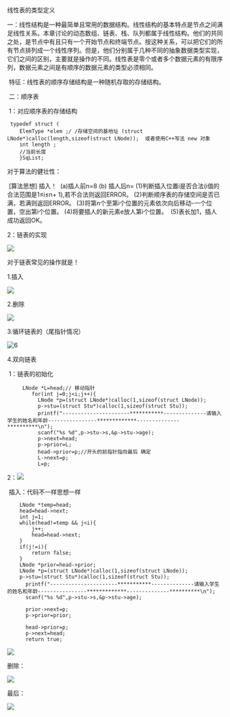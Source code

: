 线性表的类型定义

​       一：线性结构是一种最简单且常用的数据结构。线性结构的基本特点是节点之间满足线性关系。本章讨论的动态数组、链表、栈、队列都属于线性结构。他们的共同之处，是节点中有且只有一个开始节点和终端节点。按这种关系，可以把它们的所有节点排列成一个线性序列。但是，他们分别属于几种不同的抽象数据类型实现，它们之间的区别，主要就是操作的不同。线性表是零个或者多个数据元素的有限序列，数据元素之间是有顺序的数据元素的类型必须相同。

​      特征：线性表的顺序存储结构是一种随机存取的存储结构。

​     二：顺序表

​    1：对应顺序表的存储结构

```
 typedef struct (
    ElemType *elem ;/ /存储空间的基地址 (struct LNode*)calloc(length,sizeof(struct LNode));  或者使用C++写法 new 对象
    int length ;
    //当前长度
    }SqList;
```

   对于算法的健壮性：

​    [算法思想] 插入！
​    (a)插人前n=8 (b) 插人后n=
​     (1)判断插入位置i是否合法(i值的合法范围是1≤i≤n+ 1),若不合法则返回ERROR。
​    (2)判断顺序表的存储空间是否已满，若满则返回ERROR。
​	(3)将第n个至第i个位置的元素依次向后移动-一个位置，空出第i个位置。
​	(4)将要插人的新元素e放人第i个位置。
​	(5)表长加1，插人成功返回OK。

   2：链表的实现

  ![](E:\java_C数据结构\Java-C_-\数据结构和算法\C\one\3.png)

对于链表常见的操作就是！

 1.插入

  ![](E:\java_C数据结构\Java-C_-\数据结构和算法\C\one\4.png)

 2.删除

![](E:\java_C数据结构\Java-C_-\数据结构和算法\C\one\5.png)

   3.循环链表的（尾指针情况）

  ![]()![6](E:\java_C数据结构\Java-C_-\数据结构和算法\C\one\6.png)

  4.双向链表 

​    1：链表的初始化

```
     LNode *L=head;// 移动指针 
        for(int j=0;j<i;j++){
          LNode *p=(struct LNode*)calloc(1,sizeof(struct LNode));
          p->stu=(struct Stu*)calloc(1,sizeof(struct Stu));
          printf("----------------------***********--------------请输入学生的姓名和年龄----------------*************--------------**********\n");
          scanf("%s %d",p->stu->s,&p->stu->age);
          p->next=head;
          p->prior=L;
          head->prior=p;//开头的前指针指向最后 确定
          L->next=p;
          L=p;
```

  2：![](E:\java_C数据结构\Java-C_-\数据结构和算法\C\one\7.png)

​    插入：代码不一样思想一样 

```
	LNode *temp=head;
	head=head->next;
	int j=1;
	while(head!=temp && j<i){
		j++;
        head=head->next;
	}
	if(j!=i){
		return false;
	}
    LNode *prior=head->prior;
    LNode *p=(struct LNode*)calloc(1,sizeof(struct LNode));
	p->stu=(struct Stu*)calloc(1,sizeof(struct Stu));
      printf("----------------------***********--------------请输入学生的姓名和年龄----------------*************--------------**********\n");
	  scanf("%s %d",p->stu->s,&p->stu->age);

	  prior->next=p;
	  p->prior=prior;
      
	  head->prior=p;
	  p->next=head;
      return true;
```

![](E:\java_C数据结构\Java-C_-\数据结构和算法\C\one\8.jpg)

删除：

![](E:\java_C数据结构\Java-C_-\数据结构和算法\C\one\9.png)

最后：

![](E:\java_C数据结构\Java-C_-\数据结构和算法\C\one\10.png)